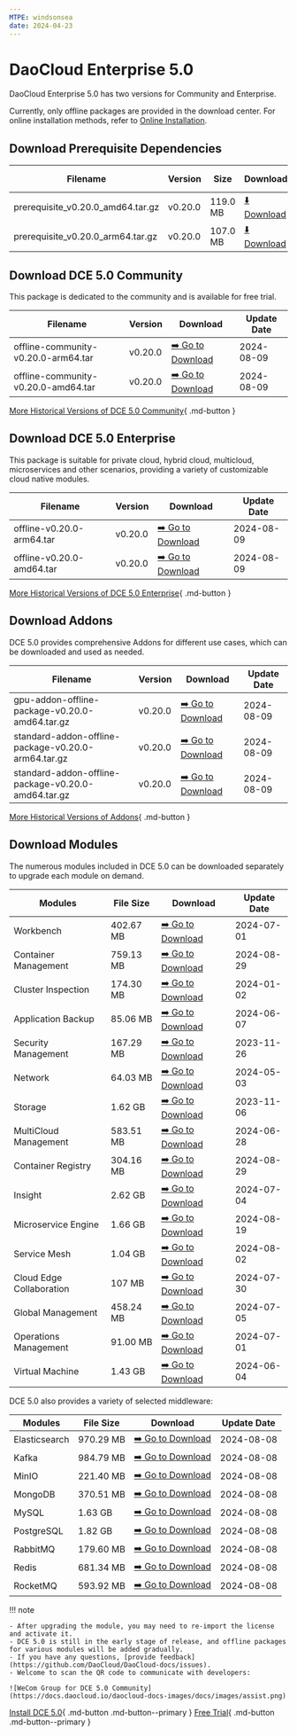 ```yaml
---
MTPE: windsonsea
date: 2024-04-23
---
```


# DaoCloud Enterprise 5.0

DaoCloud Enterprise 5.0 has two versions for Community and Enterprise.

Currently, only offline packages are provided in the download center. For online installation methods, refer to [Online Installation](../install/index.md).

## Download Prerequisite Dependencies

| Filename | Version | Size | Download | Update Ddate |
| ------ | ---- | ---- | ---- |-------- |
| prerequisite_v0.20.0_amd64.tar.gz | v0.20.0 | 119.0 MB | [:arrow_down: Download](https://qiniu-download-public.daocloud.io/DaoCloud_Enterprise/dce5/prerequisite_v0.20.0_amd64.tar.gz) | 2024-08-09 |
| prerequisite_v0.20.0_arm64.tar.gz | v0.20.0 | 107.0 MB | [:arrow_down: Download](https://qiniu-download-public.daocloud.io/DaoCloud_Enterprise/dce5/prerequisite_v0.20.0_arm64.tar.gz) | 2024-08-09 |

## Download DCE 5.0 Community

This package is dedicated to the community and is available for free trial.

| Filename | Version | Download | Update Date |
| -------- | ------- | --------- | ----------- |
| offline-community-v0.20.0-arm64.tar | v0.20.0 | [:arrow_right: Go to Download](./free/dce5-installer-v0.20.0.md) | 2024-08-09 |
| offline-community-v0.20.0-amd64.tar | v0.20.0 | [:arrow_right: Go to Download](./free/dce5-installer-v0.20.0.md) | 2024-08-09 |

[More Historical Versions of DCE 5.0 Community](./free/dce5-installer-history.md){ .md-button } 

## Download DCE 5.0 Enterprise

This package is suitable for private cloud, hybrid cloud, multicloud, microservices and other scenarios, providing a variety of customizable cloud native modules.

| Filename | Version | Download | Update Date |
| -------- | ------- | -------- | ----------- |
| offline-v0.20.0-arm64.tar | v0.20.0 | [:arrow_right: Go to Download](./business/dce5-installer-v0.20.0.md) | 2024-08-09 |
| offline-v0.20.0-amd64.tar | v0.20.0 | [:arrow_right: Go to Download](./business/dce5-installer-v0.20.0.md) | 2024-08-09 |

[More Historical Versions of DCE 5.0 Enterprise](./business/dce5-installer-history.md){ .md-button } 

## Download Addons

DCE 5.0 provides comprehensive Addons for different use cases, which can be downloaded and used as needed.

| Filename | Version | Download | Update Date |
| -------- | ------- | -------- | ----------- |
| gpu-addon-offline-package-v0.20.0-amd64.tar.gz      | v0.20.0 | [:arrow_right: Go to Download](./addon/v0.20.0.md) | 2024-08-09 |
| standard-addon-offline-package-v0.20.0-arm64.tar.gz | v0.20.0 | [:arrow_right: Go to Download](./addon/v0.20.0.md) | 2024-08-09 |
| standard-addon-offline-package-v0.20.0-amd64.tar.gz | v0.20.0 | [:arrow_right: Go to Download](./addon/v0.20.0.md) | 2024-08-09 |

[More Historical Versions of Addons](./addon/history.md){ .md-button } 

## Download Modules

The numerous modules included in DCE 5.0 can be downloaded separately to upgrade each module on demand.

| Modules | File Size | Download | Update Date |
| ------- | --------- | -------- | ----------- |
| Workbench | 402.67 MB | [:arrow_right: Go to Download](./modules/amamba.md) | 2024-07-01 |
| Container Management | 759.13 MB | [:arrow_right: Go to Download](./modules/kpanda.md) | 2024-08-29 |
| Cluster Inspection | 174.30 MB | [:arrow_right: Go to Download](./modules/kcollie.md) | 2024-01-02 |
| Application Backup | 85.06 MB | [:arrow_right: Go to Download](./modules/kcoral.md) | 2024-06-07 |
| Security Management | 167.29 MB | [:arrow_right: Go to Download](./modules/dowl.md) | 2023-11-26 |
| Network | 64.03 MB | [:arrow_right: Go to Download](./modules/spidernet.md) | 2024-05-03 |
| Storage | 1.62 GB | [:arrow_right: Go to Download](./modules/hwameistor.md)| 2023-11-06 |
| MultiCloud Management | 583.51 MB | [:arrow_right: Go to Download](./modules/kairship.md) | 2024-06-28 |
| Container Registry | 304.16 MB | [:arrow_right: Go to Download](./modules/kangaroo.md) | 2024-08-29 |
| Insight | 2.62 GB | [:arrow_right: Go to Download](./modules/insight.md) | 2024-07-04 |
| Microservice Engine | 1.66 GB | [:arrow_right: Go to Download](./modules/skoala.md) | 2024-08-19 |
| Service Mesh | 1.04 GB | [:arrow_right: Go to Download](./modules/mspider.md) | 2024-08-02 |
| Cloud Edge Collaboration | 107 MB | [:arrow_right: Go to Download](./modules/kant.md) | 2024-07-30 |
| Global Management | 458.24 MB | [:arrow_right: Go to Download](./modules/ghippo.md) | 2024-07-05 |
| Operations Management | 91.00 MB | [:arrow_right: Go to Download](./modules/gmagpie.md) | 2024-07-01 |
| Virtual Machine | 1.43 GB | [:arrow_right: Go to Download](./modules/virtnest.md) | 2024-06-04 |

DCE 5.0 also provides a variety of selected middleware:

| Modules | File Size | Download | Update Date |
| ------- | --------- | -------- | ------------|
| Elasticsearch |970.29 MB| [:arrow_right: Go to Download](./modules/middleware/elasticsearch.md) |2024-08-08|
| Kafka |984.79 MB| [:arrow_right: Go to Download](./modules/middleware/kafka.md) |2024-08-08|
| MinIO |221.40 MB| [:arrow_right: Go to Download](./modules/middleware/minio.md) |2024-08-08|
| MongoDB |370.51 MB| [:arrow_right: Go to Download](./modules/middleware/mongodb.md) |2024-08-08|
| MySQL |1.63 GB| [:arrow_right: Go to Download](./modules/middleware/mysql.md) |2024-08-08|
| PostgreSQL |1.82 GB| [:arrow_right: Go to Download](./modules/middleware/postgresql.md) |2024-08-08|
| RabbitMQ |179.60 MB| [:arrow_right: Go to Download](./modules/middleware/rabbitmq.md) |2024-08-08|
| Redis |681.34 MB| [:arrow_right: Go to Download](./modules/middleware/redis.md) |2024-08-08|
| RocketMQ |593.92 MB| [:arrow_right: Go to Download](./modules/middleware/rocketmq.md) |2024-08-08|

!!! note

    - After upgrading the module, you may need to re-import the license and activate it.
    - DCE 5.0 is still in the early stage of release, and offline packages for various modules will be added gradually.
    - If you have any questions, [provide feedback](https://github.com/DaoCloud/DaoCloud-docs/issues).
    - Welcome to scan the QR code to communicate with developers:

    ![WeCom Group for DCE 5.0 Community](https://docs.daocloud.io/daocloud-docs-images/docs/images/assist.png)

[Install DCE 5.0](../install/index.md){ .md-button .md-button--primary }
[Free Trial](../dce/license0.md){ .md-button .md-button--primary }
